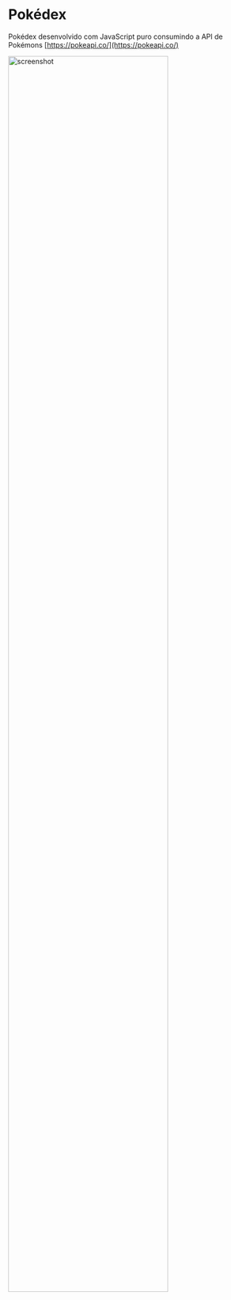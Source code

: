 # Pokédex

Pokédex desenvolvido com JavaScript puro consumindo a API de Pokémons [https://pokeapi.co/](https://pokeapi.co/)

<img src="/.github/p1.png" alt="screenshot" width="80%"/>
